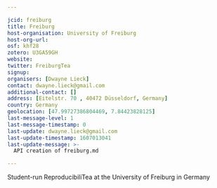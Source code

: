 ```yaml
---

jcid: freiburg
title: Freiburg
host-organisation: University of Freiburg
host-org-url: 
osf: khf28
zotero: U3GA59GH
website: 
twitter: FreiburgTea
signup: 
organisers: [Dwayne Lieck]
contact: dwayne.lieck@gmail.com
additional-contact: []
address: [Eitelstr. 70 , 40472 Düsseldorf, Germany]
country: Germany
geolocation: [47.99727386804469, 7.84423828125]
last-message-level: 1
last-message-timestamp: 0
last-update: dwayne.lieck@gmail.com
last-update-timestamp: 1607013041
last-update-message: >-
  API creation of freiburg.md

---
```


Student-run ReproducibiliTea at the University of Freiburg in Germany
